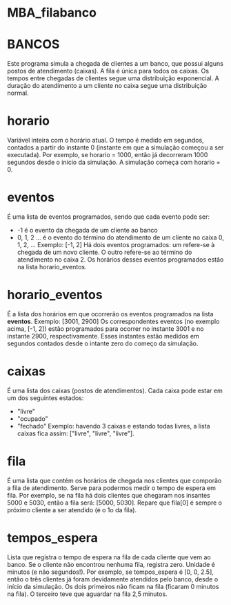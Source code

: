 # MBA_filabanco
# **BANCOS**
Este programa simula a chegada de clientes a um banco, que possui alguns postos de atendimento (caixas). A fila é única para todos os caixas.
Os tempos entre chegadas de clientes segue uma distribuição exponencial.
A duração do atendimento a um cliente no caixa segue uma distribuição normal. 

# horario
Variável inteira com o horário atual. O tempo é medido em segundos, contados a partir do instante 0 (instante em que a simulação começou a ser executada).
Por exemplo, se horario = 1000, então já decorreram 1000 segundos desde o início da simulação. A simulação começa com horario = 0. 

# eventos 
É uma lista de eventos programados, sendo que cada evento
pode ser:


*   -1 é o evento da chegada de um cliente ao banco
*   0, 1, 2 ... é o evento do término do atendimento de um cliente
no caixa 0, 1, 2, ...
Exemplo: [-1, 2] 
Há dois eventos programados: um refere-se à chegada
de um novo cliente. O outro refere-se ao término do atendimento no caixa 2. Os horários desses eventos programados estão na lista horario_eventos. 

# horario_eventos
É a lista dos horários em que ocorrerão os eventos programados na lista **eventos**. 
Exemplo: [3001, 2900]
Os correspondentes eventos (no exemplo acima, [-1, 2]) estão programados para ocorrer no instante 3001 e no instante 2900, respectivamente. Esses instantes estão medidos em segundos contados desde o intante zero do começo da simulação.

# caixas
É uma lista dos caixas (postos de atendimentos). Cada caixa pode estar em um dos seguintes estados:
*   "livre"
*   "ocupado"
*   "fechado"
Exemplo: havendo 3 caixas e estando todas livres, a lista caixas fica assim: ["livre", "livre", "livre"].

# fila
É uma lista que contém os horários de chegada nos clientes que comporão a fila de atendimento. Serve para podermos medir o tempo de espera em fila. 
Por exemplo, se na fila há dois clientes que chegaram nos insantes 5000 e 5030, então a fila será: 
[5000, 5030]. Repare que fila[0] é sempre o próximo cliente a ser atendido (é o 1o da fila).

# tempos_espera
Lista que registra o tempo de espera na fila de cada cliente que vem ao banco. Se o cliente não encontrou nenhuma fila, registra zero. Unidade é minutos (e não segundos!). 
Por exemplo, se tempos_espera é [0, 0, 2.5], então o três clientes já foram devidamente atendidos pelo banco, desde o início da simulação. Os dois primeiros não ficam na fila (ficaram 0 minutos na fila). O terceiro teve que aguardar na fila 2,5 minutos. 
